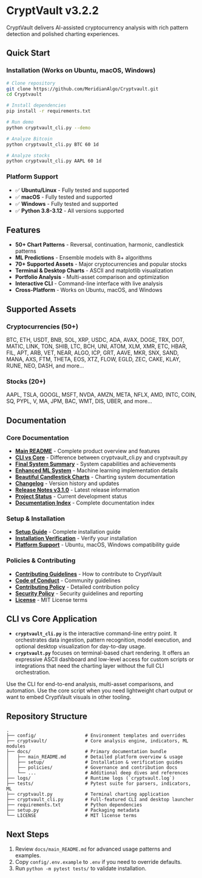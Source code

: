 # CryptVault v3.2.2

CryptVault delivers AI-assisted cryptocurrency analysis with rich pattern detection and polished charting experiences.

## Quick Start

### Installation (Works on Ubuntu, macOS, Windows)

```bash
# Clone repository
git clone https://github.com/MeridianAlgo/Cryptvault.git
cd Cryptvault

# Install dependencies
pip install -r requirements.txt

# Run demo
python cryptvault_cli.py --demo

# Analyze Bitcoin
python cryptvault_cli.py BTC 60 1d

# Analyze stocks
python cryptvault_cli.py AAPL 60 1d
```

### Platform Support
- ✅ **Ubuntu/Linux** - Fully tested and supported
- ✅ **macOS** - Fully tested and supported  
- ✅ **Windows** - Fully tested and supported
- ✅ **Python 3.8-3.12** - All versions supported

## Features

- **50+ Chart Patterns** - Reversal, continuation, harmonic, candlestick patterns
- **ML Predictions** - Ensemble models with 8+ algorithms
- **70+ Supported Assets** - Major cryptocurrencies and popular stocks
- **Terminal & Desktop Charts** - ASCII and matplotlib visualization
- **Portfolio Analysis** - Multi-asset comparison and optimization
- **Interactive CLI** - Command-line interface with live analysis
- **Cross-Platform** - Works on Ubuntu, macOS, and Windows

## Supported Assets

### Cryptocurrencies (50+)
BTC, ETH, USDT, BNB, SOL, XRP, USDC, ADA, AVAX, DOGE, TRX, DOT, MATIC, LINK, TON, SHIB, LTC, BCH, UNI, ATOM, XLM, XMR, ETC, HBAR, FIL, APT, ARB, VET, NEAR, ALGO, ICP, GRT, AAVE, MKR, SNX, SAND, MANA, AXS, FTM, THETA, EOS, XTZ, FLOW, EGLD, ZEC, CAKE, KLAY, RUNE, NEO, DASH, and more...

### Stocks (20+)
AAPL, TSLA, GOOGL, MSFT, NVDA, AMZN, META, NFLX, AMD, INTC, COIN, SQ, PYPL, V, MA, JPM, BAC, WMT, DIS, UBER, and more...

## Documentation

### Core Documentation
- **[Main README](docs/main_README.md)** - Complete product overview and features
- **[CLI vs Core](docs/CLI_VS_CORE.md)** - Difference between cryptvault_cli.py and cryptvault.py
- **[Final System Summary](docs/FINAL_SYSTEM_SUMMARY.md)** - System capabilities and achievements
- **[Enhanced ML System](docs/ENHANCED_ML_SYSTEM.md)** - Machine learning implementation details
- **[Beautiful Candlestick Charts](docs/BEAUTIFUL_CANDLESTICK_CHARTS.md)** - Charting system documentation
- **[Changelog](docs/CHANGELOG.md)** - Version history and updates
- **[Release Notes v3.1.0](docs/RELEASE_NOTES_3.1.0.md)** - Latest release information
- **[Project Status](docs/PROJECT_STATUS.md)** - Current development status
- **[Documentation Index](docs/README.md)** - Complete documentation index

### Setup & Installation
- **[Setup Guide](docs/setup/SETUP_GUIDE.md)** - Complete installation guide
- **[Installation Verification](docs/setup/INSTALLATION_VERIFIED.md)** - Verify your installation
- **[Platform Support](docs/PLATFORM_SUPPORT.md)** - Ubuntu, macOS, Windows compatibility guide

### Policies & Contributing
- **[Contributing Guidelines](CONTRIBUTING.md)** - How to contribute to CryptVault
- **[Code of Conduct](docs/policies/CODE_OF_CONDUCT.md)** - Community guidelines
- **[Contributing Policy](docs/policies/CONTRIBUTING.md)** - Detailed contribution policy
- **[Security Policy](SECURITY.md)** - Security guidelines and reporting
- **[License](LICENSE)** - MIT License terms

## CLI vs Core Application

- **`cryptvault_cli.py`** is the interactive command-line entry point. It orchestrates data ingestion, pattern recognition, model execution, and optional desktop visualization for day-to-day usage.
- **`cryptvault.py`** focuses on terminal-based chart rendering. It offers an expressive ASCII dashboard and low-level access for custom scripts or integrations that need the charting layer without the full CLI orchestration.

Use the CLI for end-to-end analysis, multi-asset comparisons, and automation. Use the core script when you need lightweight chart output or want to embed CryptVault visuals in other tooling.

## Repository Structure

```text
.
├── config/                  # Environment templates and overrides
├── cryptvault/              # Core analysis engine, indicators, ML modules
├── docs/                    # Primary documentation bundle
│   ├── main_README.md       # Detailed platform overview & usage
│   ├── setup/               # Installation & verification guides
│   ├── policies/            # Governance and contribution docs
│   └── ...                  # Additional deep dives and references
├── logs/                    # Runtime logs (`cryptvault.log`)
├── tests/                   # Pytest suite for parsers, indicators, ML
├── cryptvault.py            # Terminal charting application
├── cryptvault_cli.py        # Full-featured CLI and desktop launcher
├── requirements.txt         # Python dependencies
├── setup.py                 # Packaging metadata
└── LICENSE                  # MIT license terms
```

## Next Steps

1. Review `docs/main_README.md` for advanced usage patterns and examples.
2. Copy `config/.env.example` to `.env` if you need to override defaults.
3. Run `python -m pytest tests/` to validate installation.
